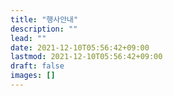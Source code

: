 ```yaml
---
title: "행사안내"
description: ""
lead: ""
date: 2021-12-10T05:56:42+09:00
lastmod: 2021-12-10T05:56:42+09:00
draft: false
images: []
---
```

